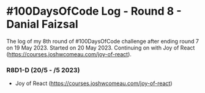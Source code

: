 # #100DaysOfCode Log - Round 8 - Danial Faizsal

The log of my 8th round of #100DaysOfCode challenge after ending round 7 on 19 May 2023. Started on 20 May 2023. Continuing on with Joy of React 
(https://courses.joshwcomeau.com/joy-of-react).

### R8D1-D (20/5 - /5 2023)
- Joy of React 
(https://courses.joshwcomeau.com/joy-of-react)